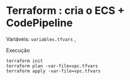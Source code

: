 # Terraform : cria o ECS + CodePipeline

Variáveis: `variables.tfvars` , 

Execução

```
terraform init
terraform plan -var-file=vpc.tfvars
terraform apply -var-file=vpc.tfvars
```
